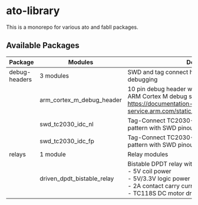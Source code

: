 
<!-- This document is autogenerated by generate_package_list.py -->
<!-- Do not edit this file manually!! -->

# ato-library

This is a monorepo for various ato and fabll packages.

## Available Packages

| Package | Modules | Description | Version |
|---------|---------|-------------|---------|
| debug-headers | 3 modules | SWD and tag connect headers for programming and debugging | 0.1.0 |
|  | arm_cortex_m_debug_header | 10 pin debug header with SWD pinout according to ARM Cortex M debug specification<br>    https://documentation-service.arm.com/static/5fce6c49e167456a35b36af1 | |
|  | swd_tc2030_idc_nl | Tag-Connect TC2030-IDC-NL (6-pin) landing pattern with SWD pinout | |
|  | swd_tc2030_idc_fp | Tag-Connect TC2030-IDC-FP (6-pin) landing pattern with SWD pinout | |
| relays | 1 module | Relay modules | 0.1.0 |
|  | driven_dpdt_bistable_relay | Bistable DPDT relay with driver and indicator LEDs<br>    - 5V coil power<br>    - 5V/3.3V logic power<br>    - 2A contact carry current<br>    - TC118S DC motor driver (H-bridge) as relay driver | |
